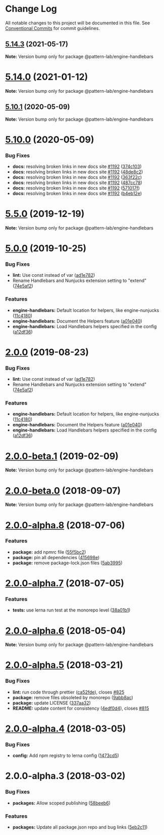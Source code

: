 # Change Log

All notable changes to this project will be documented in this file.
See [Conventional Commits](https://conventionalcommits.org) for commit guidelines.

## [5.14.3](https://github.com/pattern-lab/patternlab-node/tree/master/packages/engine-handlebars/compare/v5.14.2...v5.14.3) (2021-05-17)

**Note:** Version bump only for package @pattern-lab/engine-handlebars






# [5.14.0](https://github.com/pattern-lab/patternlab-node/tree/master/packages/engine-handlebars/compare/v5.13.3...v5.14.0) (2021-01-12)

**Note:** Version bump only for package @pattern-lab/engine-handlebars






## [5.10.1](https://github.com/pattern-lab/patternlab-node/tree/master/packages/engine-handlebars/compare/v5.10.0...v5.10.1) (2020-05-09)

**Note:** Version bump only for package @pattern-lab/engine-handlebars





# [5.10.0](https://github.com/pattern-lab/patternlab-node/tree/master/packages/engine-handlebars/compare/v5.9.3...v5.10.0) (2020-05-09)


### Bug Fixes

* **docs:** resolving broken links in new docs site [#1192](https://github.com/pattern-lab/patternlab-node/tree/master/packages/engine-handlebars/issues/1192) ([374c103](https://github.com/pattern-lab/patternlab-node/tree/master/packages/engine-handlebars/commit/374c103a59504ba239b16680f86a89b4d95e304f))
* **docs:** resolving broken links in new docs site [#1192](https://github.com/pattern-lab/patternlab-node/tree/master/packages/engine-handlebars/issues/1192) ([48de8c2](https://github.com/pattern-lab/patternlab-node/tree/master/packages/engine-handlebars/commit/48de8c2e134a61c0b4440375254bc9590a3e2563))
* **docs:** resolving broken links in new docs site [#1192](https://github.com/pattern-lab/patternlab-node/tree/master/packages/engine-handlebars/issues/1192) ([363f22c](https://github.com/pattern-lab/patternlab-node/tree/master/packages/engine-handlebars/commit/363f22c643239ef4ca48d6f5942111604fda5ead))
* **docs:** resolving broken links in new docs site [#1192](https://github.com/pattern-lab/patternlab-node/tree/master/packages/engine-handlebars/issues/1192) ([487cc78](https://github.com/pattern-lab/patternlab-node/tree/master/packages/engine-handlebars/commit/487cc783388043ec16ab1e54a3bfd8490038d058))
* **docs:** resolving broken links in new docs site [#1192](https://github.com/pattern-lab/patternlab-node/tree/master/packages/engine-handlebars/issues/1192) ([571017f](https://github.com/pattern-lab/patternlab-node/tree/master/packages/engine-handlebars/commit/571017ffafa2cf6e8fa01b7ea7effc88922b05d1))
* **docs:** resolving broken links in new docs site [#1192](https://github.com/pattern-lab/patternlab-node/tree/master/packages/engine-handlebars/issues/1192) ([b4eb12e](https://github.com/pattern-lab/patternlab-node/tree/master/packages/engine-handlebars/commit/b4eb12e68ceb402964a7e303610e5b0c008876ba))





# [5.5.0](https://github.com/pattern-lab/patternlab-node/tree/master/packages/engine-handlebars/compare/v5.4.2...v5.5.0) (2019-12-19)

**Note:** Version bump only for package @pattern-lab/engine-handlebars





# [5.0.0](https://github.com/pattern-lab/patternlab-node/tree/master/packages/engine-handlebars/compare/v3.0.0-beta.3...v5.0.0) (2019-10-25)


### Bug Fixes

* **lint:** Use const instead of var ([ad1e782](https://github.com/pattern-lab/patternlab-node/tree/master/packages/engine-handlebars/commit/ad1e782ef71295eb610f56d019eaa35499fb3f85))
* Rename Handlebars and Nunjucks extension setting to "extend" ([74e5af2](https://github.com/pattern-lab/patternlab-node/tree/master/packages/engine-handlebars/commit/74e5af28c4e714fdfc1db535b94c52f3dc14a3a4))


### Features

* **engine-handlebars:** Default location for helpers, like engine-nunjucks ([11c4180](https://github.com/pattern-lab/patternlab-node/tree/master/packages/engine-handlebars/commit/11c41805e0c3dbebb7109719c4f3c780d32feab5))
* **engine-handlebars:** Document the Helpers feature ([a01e040](https://github.com/pattern-lab/patternlab-node/tree/master/packages/engine-handlebars/commit/a01e040429a7f77dfeb28d67c690e835b97881de))
* **engine-handlebars:** Load Handlebars helpers specified in the config ([a12df36](https://github.com/pattern-lab/patternlab-node/tree/master/packages/engine-handlebars/commit/a12df36d2a644dfac8ded1dfd94b987e99c29d79))






# [2.0.0](https://github.com/pattern-lab/patternlab-node/tree/master/packages/engine-handlebars/compare/@pattern-lab/engine-handlebars@2.0.0-beta.1...@pattern-lab/engine-handlebars@2.0.0) (2019-08-23)


### Bug Fixes

* **lint:** Use const instead of var ([ad1e782](https://github.com/pattern-lab/patternlab-node/tree/master/packages/engine-handlebars/commit/ad1e782))
* Rename Handlebars and Nunjucks extension setting to "extend" ([74e5af2](https://github.com/pattern-lab/patternlab-node/tree/master/packages/engine-handlebars/commit/74e5af2))


### Features

* **engine-handlebars:** Default location for helpers, like engine-nunjucks ([11c4180](https://github.com/pattern-lab/patternlab-node/tree/master/packages/engine-handlebars/commit/11c4180))
* **engine-handlebars:** Document the Helpers feature ([a01e040](https://github.com/pattern-lab/patternlab-node/tree/master/packages/engine-handlebars/commit/a01e040))
* **engine-handlebars:** Load Handlebars helpers specified in the config ([a12df36](https://github.com/pattern-lab/patternlab-node/tree/master/packages/engine-handlebars/commit/a12df36))






# [2.0.0-beta.1](https://github.com/pattern-lab/patternlab-node/tree/master/packages/engine-handlebars/compare/@pattern-lab/engine-handlebars@2.0.0-beta.0...@pattern-lab/engine-handlebars@2.0.0-beta.1) (2019-02-09)

**Note:** Version bump only for package @pattern-lab/engine-handlebars





<a name="2.0.0-beta.0"></a>
# [2.0.0-beta.0](https://github.com/pattern-lab/patternlab-node/tree/master/packages/engine-handlebars/compare/@pattern-lab/engine-handlebars@2.0.0-alpha.8...@pattern-lab/engine-handlebars@2.0.0-beta.0) (2018-09-07)

**Note:** Version bump only for package @pattern-lab/engine-handlebars





<a name="2.0.0-alpha.8"></a>

# [2.0.0-alpha.8](https://github.com/pattern-lab/patternlab-node/tree/master/packages/engine-handlebars/compare/@pattern-lab/engine-handlebars@2.0.0-alpha.7...@pattern-lab/engine-handlebars@2.0.0-alpha.8) (2018-07-06)

### Features

* **package:** add npmrc file ([55f5bc2](https://github.com/pattern-lab/patternlab-node/tree/master/packages/engine-handlebars/commit/55f5bc2))
* **package:** pin all dependencies ([415698e](https://github.com/pattern-lab/patternlab-node/tree/master/packages/engine-handlebars/commit/415698e))
* **package:** remove package-lock.json files ([5ab3995](https://github.com/pattern-lab/patternlab-node/tree/master/packages/engine-handlebars/commit/5ab3995))

<a name="2.0.0-alpha.7"></a>

# [2.0.0-alpha.7](https://github.com/pattern-lab/patternlab-node/tree/master/packages/engine-handlebars/compare/@pattern-lab/engine-handlebars@2.0.0-alpha.6...@pattern-lab/engine-handlebars@2.0.0-alpha.7) (2018-07-05)

### Features

* **tests:** use lerna run test at the monorepo level ([38a01b1](https://github.com/pattern-lab/patternlab-node/tree/master/packages/engine-handlebars/commit/38a01b1))

<a name="2.0.0-alpha.6"></a>

# [2.0.0-alpha.6](https://github.com/pattern-lab/patternlab-node/tree/master/packages/engine-handlebars/compare/@pattern-lab/engine-handlebars@2.0.0-alpha.5...@pattern-lab/engine-handlebars@2.0.0-alpha.6) (2018-05-04)

**Note:** Version bump only for package @pattern-lab/engine-handlebars

<a name="2.0.0-alpha.5"></a>

# [2.0.0-alpha.5](https://github.com/pattern-lab/patternlab-node/tree/master/packages/engine-handlebars/compare/@pattern-lab/engine-handlebars@2.0.0-alpha.4...@pattern-lab/engine-handlebars@2.0.0-alpha.5) (2018-03-21)

### Bug Fixes

* **lint:** run code through prettier ([ca52fde](https://github.com/pattern-lab/patternlab-node/tree/master/packages/engine-handlebars/commit/ca52fde)), closes [#825](https://github.com/pattern-lab/patternlab-node/tree/master/packages/engine-handlebars/issues/825)
* **package:** remove files obsoleted by monorepo ([9abb8ac](https://github.com/pattern-lab/patternlab-node/tree/master/packages/engine-handlebars/commit/9abb8ac))
* **package:** update LICENSE ([337aa32](https://github.com/pattern-lab/patternlab-node/tree/master/packages/engine-handlebars/commit/337aa32))
* **README:** update content for consistency ([4edf0d4](https://github.com/pattern-lab/patternlab-node/tree/master/packages/engine-handlebars/commit/4edf0d4)), closes [#815](https://github.com/pattern-lab/patternlab-node/tree/master/packages/engine-handlebars/issues/815)

<a name="2.0.0-alpha.4"></a>

# [2.0.0-alpha.4](https://github.com/pattern-lab/patternlab-node/tree/master/packages/engine-handlebars/compare/@pattern-lab/engine-handlebars@2.0.0-alpha.3...@pattern-lab/engine-handlebars@2.0.0-alpha.4) (2018-03-05)

### Bug Fixes

* **config:** Add npm registry to lerna config ([1473cd5](https://github.com/pattern-lab/patternlab-node/tree/master/packages/engine-handlebars/commit/1473cd5))

<a name="2.0.0-alpha.3"></a>

# 2.0.0-alpha.3 (2018-03-02)

### Bug Fixes

* **packages:** Allow scoped publishing ([58beeb6](https://github.com/pattern-lab/patternlab-node/tree/master/packages/engine-handlebars/commit/58beeb6))

### Features

* **packages:** Update all package.json repo and bug links ([5eb2c11](https://github.com/pattern-lab/patternlab-node/tree/master/packages/engine-handlebars/commit/5eb2c11))
